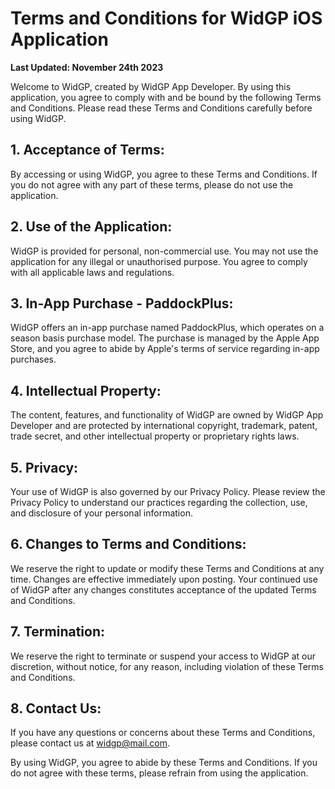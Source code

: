 # Terms and Conditions for WidGP iOS Application

**Last Updated: November 24th 2023**

Welcome to WidGP, created by WidGP App Developer. By using this application, you agree to comply with and be bound by the following Terms and Conditions. Please read these Terms and Conditions carefully before using WidGP.

## 1. Acceptance of Terms:
By accessing or using WidGP, you agree to these Terms and Conditions. If you do not agree with any part of these terms, please do not use the application.

## 2. Use of the Application:
WidGP is provided for personal, non-commercial use. You may not use the application for any illegal or unauthorised purpose. You agree to comply with all applicable laws and regulations.

## 3. In-App Purchase - PaddockPlus:
WidGP offers an in-app purchase named PaddockPlus, which operates on a season basis purchase model. The purchase is managed by the Apple App Store, and you agree to abide by Apple's terms of service regarding in-app purchases.

## 4. Intellectual Property:
The content, features, and functionality of WidGP are owned by WidGP App Developer and are protected by international copyright, trademark, patent, trade secret, and other intellectual property or proprietary rights laws.

## 5. Privacy:
Your use of WidGP is also governed by our Privacy Policy. Please review the Privacy Policy to understand our practices regarding the collection, use, and disclosure of your personal information.

## 6. Changes to Terms and Conditions:
We reserve the right to update or modify these Terms and Conditions at any time. Changes are effective immediately upon posting. Your continued use of WidGP after any changes constitutes acceptance of the updated Terms and Conditions.

## 7. Termination:
We reserve the right to terminate or suspend your access to WidGP at our discretion, without notice, for any reason, including violation of these Terms and Conditions.

## 8. Contact Us:
If you have any questions or concerns about these Terms and Conditions, please contact us at widgp@mail.com.

By using WidGP, you agree to abide by these Terms and Conditions. If you do not agree with these terms, please refrain from using the application.
